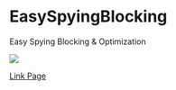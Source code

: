 # EasySpyingBlocking
Easy Spying Blocking &amp; Optimization

<img src="https://github.com/jackcode-lab/EasySpyingBlocking/blob/gh-pages/form.PNG?raw=true">

<a href="https://jackcode-lab.github.io/EasySpyingBlocking/">Link Page</a>

